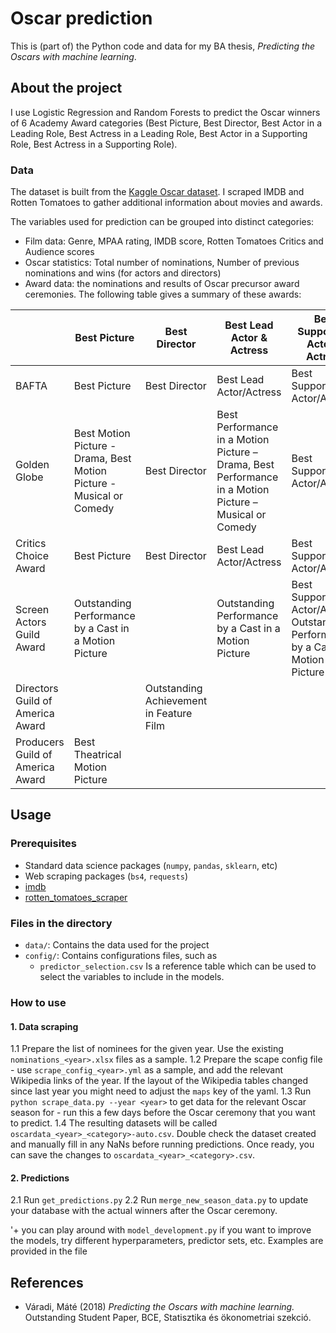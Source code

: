 # Oscar prediction

This is (part of) the Python code and data for my BA thesis, _Predicting the Oscars with machine learning_.

## About the project
I use Logistic Regression and Random Forests to predict the Oscar winners of 6 Academy Award categories (Best Picture, Best Director, Best Actor in a Leading Role, Best Actress in a Leading Role, Best Actor in a Supporting Role, Best Actress in a Supporting Role). 

### Data
The dataset is built from the [Kaggle Oscar dataset](https://www.kaggle.com/unanimad/the-oscar-award). I scraped IMDB and Rotten Tomatoes to gather additional information about movies and awards. 

The variables used for prediction can be grouped into distinct categories:

- Film data: Genre, MPAA rating, IMDB score, Rotten Tomatoes Critics and Audience scores
- Oscar statistics: Total number of nominations, Number of previous nominations and wins (for actors and directors)
- Award data: the nominations and results of Oscar precursor award ceremonies. The following table gives a summary of these awards:

|                                  | Best Picture                                                         | Best Director                           | Best Lead Actor & Actress                                                                               | Best Supporting Actor & Actress                                                      |
|----------------------------------|----------------------------------------------------------------------|-----------------------------------------|---------------------------------------------------------------------------------------------------------|--------------------------------------------------------------------------------------|
| BAFTA                            | Best Picture                                                         | Best Director                           | Best Lead Actor/Actress                                                                                 | Best Supporting Actor/Actress                                                        |
| Golden Globe                     | Best Motion Picture - Drama, Best Motion Picture - Musical or Comedy | Best Director                           | Best Performance in a Motion Picture – Drama,  Best Performance in a Motion Picture – Musical or Comedy | Best Supporting Actor/Actress                                                        |
| Critics Choice Award             | Best Picture                                                         | Best Director                           | Best Lead Actor/Actress                                                                                 | Best Supporting Actor/Actress                                                        |
| Screen Actors Guild Award        | Outstanding Performance by a Cast in a Motion Picture                |                                         | Outstanding Performance by a Cast in a Motion Picture                                                   | Best Supporting Actor/Actress, Outstanding Performance by a Cast in a Motion Picture |
| Directors Guild of America Award |                                                                      | Outstanding Achievement in Feature Film |                                                                                                         |                                                                                      |
| Producers Guild of America Award | Best Theatrical Motion Picture                                       |                                         |                                                                                                         |                                                                                      |
## Usage

### Prerequisites

- Standard data science packages (`numpy`, `pandas`, `sklearn`, etc)
- Web scraping packages (`bs4`, `requests`)
- [imdb](https://imdbpy.github.io/)
- [rotten_tomatoes_scraper](https://pypi.org/project/rotten-tomatoes-scraper/)

### Files in the directory

- `data/`: Contains the data used for the project
- `config/`: Contains configurations files, such as
  - `predictor_selection.csv` Is a reference table which can be used to select the variables to include in the models.


### How to use

#### 1. Data scraping
1.1 Prepare the list of nominees for the given year. Use the existing `nominations_<year>.xlsx` files as a sample.
1.2 Prepare the scape config file - use `scrape_config_<year>.yml` as a sample, and add the relevant Wikipedia links of the year. If the layout of the Wikipedia tables changed since last year you might need to adjust the `maps` key of the yaml.
1.3 Run `python scrape_data.py --year <year>` to get data for the relevant Oscar season for <year> - run this a few days before the Oscar ceremony that you want to predict.
1.4 The resulting datasets will be called `oscardata_<year>_<category>-auto.csv`. Double check the dataset created and manually fill in any NaNs before running predictions. Once ready, you can save the changes to `oscardata_<year>_<category>.csv`.

#### 2. Predictions
2.1 Run `get_predictions.py`
2.2 Run `merge_new_season_data.py` to update your database with the actual winners after the Oscar ceremony.

'+ you can play around with  `model_development.py` if you want to improve the models, try different hyperparameters, predictor sets, etc. Examples are provided in the file

## References

- Váradi, Máté (2018) _Predicting the Oscars with machine learning._ Outstanding Student Paper, BCE, Statisztika és ökonometriai szekció.
